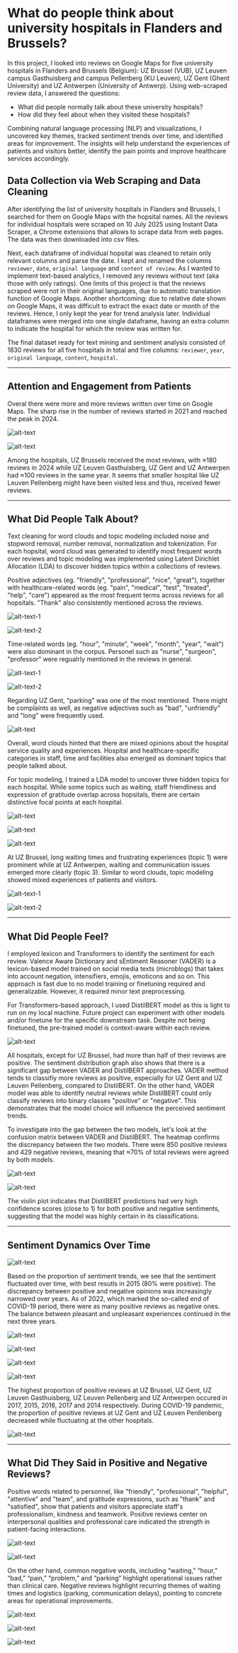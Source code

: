 # What do people think about university hospitals in Flanders and Brussels?

In this project, I looked into reviews on Google Maps for five university hospitals in Flanders and Brussels (Belgium): UZ Brussel (VUB), UZ Leuven campus Gasthuisberg and campus Pellenberg (KU Leuven), UZ Gent (Ghent University) and UZ Antwerpen (University of Antwerp). Using web-scraped review data, I answered the questions:

- What did people normally talk about these university hospitals?
- How did they feel about when they visited these hospitals?

Combining natural language processing (NLP) and visualizations, I uncovered key themes, tracked sentiment trends over time, and identified areas for improvement. The insights will help understand the experiences of patients and visitors better, identify the pain points and improve healthcare services accordingly.

## Data Collection via Web Scraping and Data Cleaning

After identifying the list of university hospitals in Flanders and Brussels, I searched for them on Google Maps with the hopsital names. All the reviews for individual hospitals were scraped on 10 July 2025 using Instant Data Scraper, a Chrome extensions that allows to scrape data from web pages. The data was then downloaded into csv files.

Next, each dataframe of individual hopsital was cleaned to retain only relevant columns and parse the date. I kept and renamed the columns ``reviewer``, ``date``, ``original language`` and ``content of review``. As I wanted to implement text-based analytics, I removed any reviews without text (aka those with only ratings). One limits of this project is that the reviews scraped were not in their original languages, due to automatic translation function of Google Maps. Another shortcoming: due to relative date shown on Google Maps, it was difficult to extract the exact date or month of the reviews. Hence, I only kept the year for trend analysis later. Individual dataframes were merged into one single dataframe, having an extra column to indicate the hospital for which the review was written for. 

The final dataset ready for text mining and sentiment analysis consisted of 1830 reviews for all five hospitals in total and five columns: ``reviewer``, ``year``, ``original language``, ``content``, ``hospital``.

-----

## Attention and Engagement from Patients
Overal there were more and more reviews written over time on Google Maps. The sharp rise in the number of reviews started in 2021 and reached the peak in 2024.

![alt-text](visuals/num_reviews_total.png)

![alt-text](visuals/num_reviews_separate.png)

Among the hospitals, UZ Brussels received the most reviews, with ≈180 reviews in 2024 while UZ Leuven Gasthuisberg, UZ Gent and UZ Antwerpen had ≈100 reviews in the same year. It seems that smaller hospital like UZ Leuven Pellenberg might have been visited less and thus, received fewer reviews.

-----

## What Did People Talk About?

Text cleaning for word clouds and topic modeling included noise and stopword removal, number removal, normalization and tokenization. For each hopsital, word cloud was generated to identify most frequent words over reviews and topic modeling was implemented using Latent Dirichlet Allocation (LDA) to discover hidden topics within a collections of reviews.

Positive adjectives (eg. "friendly", "professional", "nice", "great"), together with healthcare-related words (eg. "pain", "medical", "test", "treated", "help", "care") appeared as the most frequent terms across reviews for all hopsitals. "Thank" also consistently mentioned across the reviews.

![alt-text-1](visuals/wc_uzbrussel.png) 

![alt-text-2](visuals/wc_uzantwerpen.png)


Time-related words (eg. "hour", "minute", "week", "month", "year", "wait") were also dominant in the corpus. Personel such as "nurse", "surgeon", "professor" were regualrly mentioned in the reviews in general.

![alt-text-1](visuals/wc_uzleuvengasthuisberg.png) 

![alt-text-2](visuals/wc_uzleuvenpellenberg.png)

Regarding UZ Gent, "parking" was one of the most mentioned. There might be complaints as well, as negative adjectives such as "bad", "unfriendly" and "long" were frequently used.

![alt-text](visuals/wc_uzgent.png)

Overall, word clouds hinted that there are mixed opinions about the hospital service quality and experiences. Hospital and healthcare-specific categories in staff, time and facilities also emerged as dominant topics that people talked about.

For topic modeling, I trained a LDA model to uncover three hidden topics for each hospital. While some topics such as waiting, staff friendliness and expression of gratitude overlap across hopsitals, there are certain distinctive focal points at each hospital.

![alt-text](visuals/lda_uzleuvengasthuisberg.png)

![alt-text](visuals/lda_uzleuvenpellenberg.png)

![alt-text](visuals/lda_uzgent.png)

At UZ Brussel, long waiting times and frustrating experiences (topic 1) were prominent while at UZ Antwerpen, waiting and communication issues emerged more clearly (topic 3). Similar to word clouds, topic modeling showed mixed experiences of patients and visitors.

![alt-text-1](visuals/lda_uzbrussel.png) 

![alt-text-2](visuals/lda_uzantwerpen.png)

-----

## What Did People Feel?

I employed lexicon and Transformers to identify the sentiment for each review. Valence Aware Dictionary and sEntiment Reasoner (VADER) is a lexicon-based model trained on social media texts (microblogs) that takes into account negation, intensifiers, emojis, emoticons and so on. This approach is fast due to no model training or finetuning required and generalizable. However, it required minor text preprocessing.

For Transformers-based approach, I used DistilBERT model as this is light to run on my local machine. Future project can experiment with other models and/or finetune for the specific downstream task. Despite not being finetuned, the pre-trained model is context-aware within each review.

![alt-text](visuals/sentiment_distribution.png)

All hospitals, except for UZ Brussel, had more than half of their reviews are positive. The sentiment distribution graph also shows that there is a significant gap between VADER and DistilBERT approaches. VADER method tends to classifiy more reviews as positive, especially for UZ Gent and UZ Leuven Pellenberg, compared to DistilBERT. On the other hand, VADER model was able to identify neutral reviews while DistilBERT could only classify reviews into binary classes "positive" or "negative". This demonstrates that the model choice will influence the perceived sentiment trends.

To investigate into the gap between the two models, let's look at the confusion matrix between VADER and DistilBERT. The heatmap confirms the discrepancy between the two models. There were 850 positive reviews and 429 negative reviews, meaning that ≈70% of total reviews were agreed by both models.

![alt-text](visuals/vader_distilbert_confusion_matrix.png)

![alt-text](visuals/distilbert_confidence.png)

The violin plot indicates that DistilBERT predictions had very high confidence scores (close to 1) for both positive and negative sentiments, suggesting that the model was highly certain in its classifications.

-----

## Sentiment Dynamics Over Time

![alt-text](visuals/proportion_sentiment_labels.png)

Based on the proportion of sentiment trends, we see that the sentiment fluctuated over time, with best resutls in 2015 (80% were positive). The discrepancy between positive and negative opinions was increasingly narrowed over years. As of 2022, which marked the so-called end of COVID-19 period, there were as many positive reviews as negative ones. The balance between pleasant and unpleasant experiences continued in the next three years.

![alt-text](visuals/proportion_pos_uzantwerpen.png) 

![alt-text](visuals/proportion_pos_uzbrussel.png)

![alt-text](visuals/proportion_pos_uzleuvengasthuiberg.png) 

![alt-text](visuals/proportion_pos_uzleuvenpellenberg.png)

The highest proportion of positive reviews at UZ Brussel, UZ Gent, UZ Leuven Gasthuisberg, UZ Leuven Pellenberg and UZ Antwerpen occured in 2017, 2015, 2016, 2017 and 2014 respectively. During COVID-19 pandemic, the proportion of positive reviews at UZ Gent and UZ Leuven Penllenberg decreased while fluctuating at the other hospitals.

![alt-text](visuals/proportion_pos_uzgent.png)

-----

## What Did They Said in Positive and Negative Reviews?

Positive words related to personnel, like "friendly", "professional", "helpful", "attentive" and "team", and gratitude expressions, such as "thank" and "satisfied", show that patients and visitors appreciate staff's professionalism, kindness and teamwork. Positive reviews center on interpersonal qualities and professional care indicated the strength in patient-facing interactions.

![alt-text](visuals/wc_sent_uzantwerpen.png) 

![alt-text](visuals/wc_sent_uzbrussel.png)

On the other hand, common negative words, including “waiting,” “hour,” “bad,” “pain,” “problem,” and “parking” highlight operational issues rather than clinical care. Negative reviews highlight recurring themes of waiting times and logistics (parking, communication delays), pointing to concrete areas for operational improvements.

![alt-text](visuals/wc_sent_uzleuvengasthuisberg.png) 

![alt-text](visuals/wc_sent_uzleuvenpellenberg.png)

![alt-text](visuals/wc_sent_uzgent.png)
